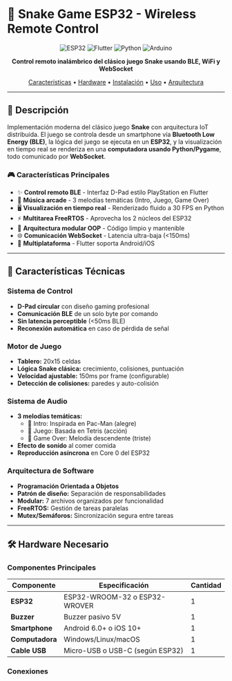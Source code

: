 # 🐍 Snake Game ESP32 - Wireless Remote Control

<div align="center">

![ESP32](https://img.shields.io/badge/ESP32-000000?style=for-the-badge&logo=Espressif&logoColor=white)
![Flutter](https://img.shields.io/badge/Flutter-02569B?style=for-the-badge&logo=flutter&logoColor=white)
![Python](https://img.shields.io/badge/Python-3776AB?style=for-the-badge&logo=python&logoColor=white)
![Arduino](https://img.shields.io/badge/Arduino-00979D?style=for-the-badge&logo=Arduino&logoColor=white)

**Control remoto inalámbrico del clásico juego Snake usando BLE, WiFi y WebSocket**

[Características](#características) • [Hardware](#hardware) • [Instalación](#instalación) • [Uso](#uso) • [Arquitectura](#arquitectura)

</div>

---

## 📖 Descripción

Implementación moderna del clásico juego **Snake** con arquitectura IoT distribuida. El juego se controla desde un smartphone vía **Bluetooth Low Energy (BLE)**, la lógica del juego se ejecuta en un **ESP32**, y la visualización en tiempo real se renderiza en una **computadora usando Python/Pygame**, todo comunicado por **WebSocket**.

### 🎮 Características Principales

- ✨ **Control remoto BLE** - Interfaz D-Pad estilo PlayStation en Flutter
- 🎵 **Música arcade** - 3 melodías temáticas (Intro, Juego, Game Over)
- 🖥️ **Visualización en tiempo real** - Renderizado fluido a 30 FPS en Python
- ⚡ **Multitarea FreeRTOS** - Aprovecha los 2 núcleos del ESP32
- 🔧 **Arquitectura modular OOP** - Código limpio y mantenible
- 🌐 **Comunicación WebSocket** - Latencia ultra-baja (<150ms)
- 📱 **Multiplataforma** - Flutter soporta Android/iOS

---

## 🎯 Características Técnicas

### Sistema de Control
- **D-Pad circular** con diseño gaming profesional
- **Comunicación BLE** de un solo byte por comando
- **Sin latencia perceptible** (<50ms BLE)
- **Reconexión automática** en caso de pérdida de señal

### Motor de Juego
- **Tablero:** 20x15 celdas
- **Lógica Snake clásica:** crecimiento, colisiones, puntuación
- **Velocidad ajustable:** 150ms por frame (configurable)
- **Detección de colisiones:** paredes y auto-colisión

### Sistema de Audio
- **3 melodías temáticas:**
  - 🎵 Intro: Inspirada en Pac-Man (alegre)
  - 🎵 Juego: Basada en Tetris (acción)
  - 🎵 Game Over: Melodía descendente (triste)
- **Efecto de sonido** al comer comida
- **Reproducción asíncrona** en Core 0 del ESP32

### Arquitectura de Software
- **Programación Orientada a Objetos**
- **Patrón de diseño:** Separación de responsabilidades
- **Modular:** 7 archivos organizados por funcionalidad
- **FreeRTOS:** Gestión de tareas paralelas
- **Mutex/Semáforos:** Sincronización segura entre tareas

---

## 🛠️ Hardware Necesario

### Componentes Principales

| Componente | Especificación | Cantidad |
|------------|----------------|----------|
| **ESP32** | ESP32-WROOM-32 o ESP32-WROVER | 1 |
| **Buzzer** | Buzzer pasivo 5V | 1 |
| **Smartphone** | Android 6.0+ o iOS 10+ | 1 |
| **Computadora** | Windows/Linux/macOS | 1 |
| **Cable USB** | Micro-USB o USB-C (según ESP32) | 1 |

### Conexiones

